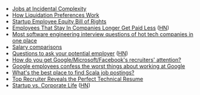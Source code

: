 * [Jobs at Incidental Complexity](http://incidentalcomplexity.com/hiring/)
* [How Liquidation Preferences Work](http://www.businessinsider.com/how-liquidation-preferences-work-2014-3)
* [Startup Employee Equity Bill of Rights](http://www.businessinsider.com/startup-employee-equity-bill-of-rights-2014-3)
* [Employees That Stay In Companies Longer Get Paid Less](http://www.forbes.com/sites/cameronkeng/2014/06/22/employees-that-stay-in-companies-longer-than-2-years-get-paid-50-less/) ([HN](https://news.ycombinator.com/item?id=7928008))
* [Most software engineering interview questions of hot tech companies in one place](http://www.reddit.com/r/programming/comments/2q78ze/most_software_engineering_interview_questions_of)
* [Salary comparisons](http://www.reddit.com/r/personalfinance/comments/2t1zds/i_currently_make_71500_i_was_offered_a_promotion/cnv0fau)
* [Questions to ask your potential employer](http://www.stefankendall.com/2013/11/10-questions-to-ask-your-potential.html) ([HN](https://news.ycombinator.com/item?id=6701707))
* [How do you get Google/Microsoft/Facebook's recruiters' attention?](http://www.quora.com/Engineering-Recruiting/How-do-you-get-Google-Microsoft-Facebooks-recruiter-attention-as-a-student)
* [Google employees confess the worst things about working at Google](http://www.reddit.com/r/programming/comments/1pto3b/google_employees_confess_the_worst_things_about/)
* [What's the best place to find Scala job postings?](http://www.reddit.com/r/scala/comments/2t86tt/whats_the_best_place_to_find_scala_job_postings/)
* [Top Recruiter Reveals the Perfect Technical Resume](http://www.careercommits.com/blog/top-recruiter-reveals-the-perfect-technical-resume/)
* [Startup vs. Corporate Life](http://blog.lawnstarter.com/post/87331474878/startup-vs-corporate-life) ([HN](https://news.ycombinator.com/item?id=7825818))

